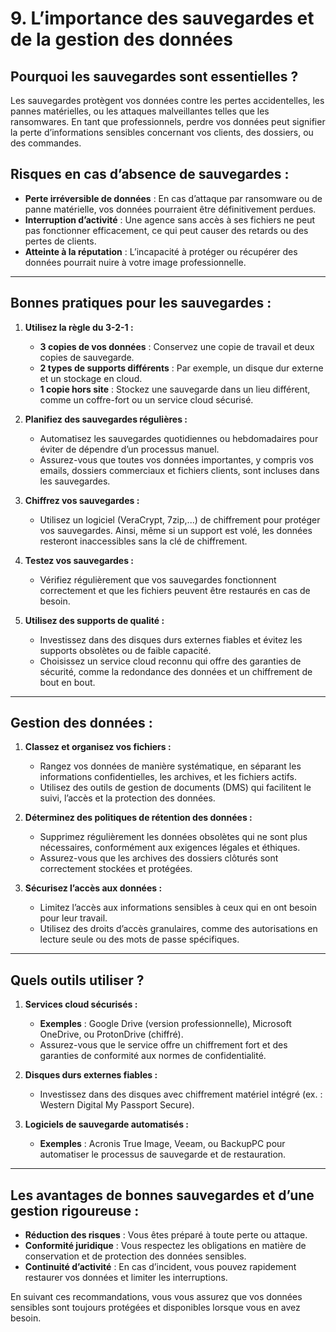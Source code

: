 # 9. **L’importance des sauvegardes et de la gestion des données**

## Pourquoi les sauvegardes sont essentielles ?

Les sauvegardes protègent vos données contre les pertes accidentelles, les pannes matérielles, ou les attaques malveillantes telles que les ransomwares. En tant que professionnels, perdre vos données peut signifier la perte d’informations sensibles concernant vos clients, des dossiers, ou des commandes.

## Risques en cas d’absence de sauvegardes :

- **Perte irréversible de données** : En cas d’attaque par ransomware ou de panne matérielle, vos données pourraient être définitivement perdues.
- **Interruption d’activité** : Une agence sans accès à ses fichiers ne peut pas fonctionner efficacement, ce qui peut causer des retards ou des pertes de clients.
- **Atteinte à la réputation** : L’incapacité à protéger ou récupérer des données pourrait nuire à votre image professionnelle.

---

## Bonnes pratiques pour les sauvegardes :

1. **Utilisez la règle du 3-2-1 :**
   - **3 copies de vos données** : Conservez une copie de travail et deux copies de sauvegarde.
   - **2 types de supports différents** : Par exemple, un disque dur externe et un stockage en cloud.
   - **1 copie hors site** : Stockez une sauvegarde dans un lieu différent, comme un coffre-fort ou un service cloud sécurisé.

2. **Planifiez des sauvegardes régulières :**
   - Automatisez les sauvegardes quotidiennes ou hebdomadaires pour éviter de dépendre d’un processus manuel.
   - Assurez-vous que toutes vos données importantes, y compris vos emails, dossiers commerciaux et fichiers clients, sont incluses dans les sauvegardes.

3. **Chiffrez vos sauvegardes :**
   - Utilisez un logiciel (VeraCrypt, 7zip,...) de chiffrement pour protéger vos sauvegardes. Ainsi, même si un support est volé, les données resteront inaccessibles sans la clé de chiffrement.

4. **Testez vos sauvegardes :**
   - Vérifiez régulièrement que vos sauvegardes fonctionnent correctement et que les fichiers peuvent être restaurés en cas de besoin.

5. **Utilisez des supports de qualité :**
   - Investissez dans des disques durs externes fiables et évitez les supports obsolètes ou de faible capacité.
   - Choisissez un service cloud reconnu qui offre des garanties de sécurité, comme la redondance des données et un chiffrement de bout en bout.

---

## Gestion des données :

1. **Classez et organisez vos fichiers :**
   - Rangez vos données de manière systématique, en séparant les informations confidentielles, les archives, et les fichiers actifs.
   - Utilisez des outils de gestion de documents (DMS) qui facilitent le suivi, l’accès et la protection des données.

2. **Déterminez des politiques de rétention des données :**
   - Supprimez régulièrement les données obsolètes qui ne sont plus nécessaires, conformément aux exigences légales et éthiques.
   - Assurez-vous que les archives des dossiers clôturés sont correctement stockées et protégées.

3. **Sécurisez l’accès aux données :**
   - Limitez l’accès aux informations sensibles à ceux qui en ont besoin pour leur travail.
   - Utilisez des droits d’accès granulaires, comme des autorisations en lecture seule ou des mots de passe spécifiques.

---

## Quels outils utiliser ?

1. **Services cloud sécurisés :**
   - **Exemples** : Google Drive (version professionnelle), Microsoft OneDrive, ou ProtonDrive (chiffré).
   - Assurez-vous que le service offre un chiffrement fort et des garanties de conformité aux normes de confidentialité.

2. **Disques durs externes fiables :**
   - Investissez dans des disques avec chiffrement matériel intégré (ex. : Western Digital My Passport Secure).

3. **Logiciels de sauvegarde automatisés :**
   - **Exemples** : Acronis True Image, Veeam, ou BackupPC pour automatiser le processus de sauvegarde et de restauration.

---

## Les avantages de bonnes sauvegardes et d’une gestion rigoureuse :
- **Réduction des risques** : Vous êtes préparé à toute perte ou attaque.
- **Conformité juridique** : Vous respectez les obligations en matière de conservation et de protection des données sensibles.
- **Continuité d’activité** : En cas d’incident, vous pouvez rapidement restaurer vos données et limiter les interruptions.

En suivant ces recommandations, vous vous assurez que vos données sensibles sont toujours protégées et disponibles lorsque vous en avez besoin.